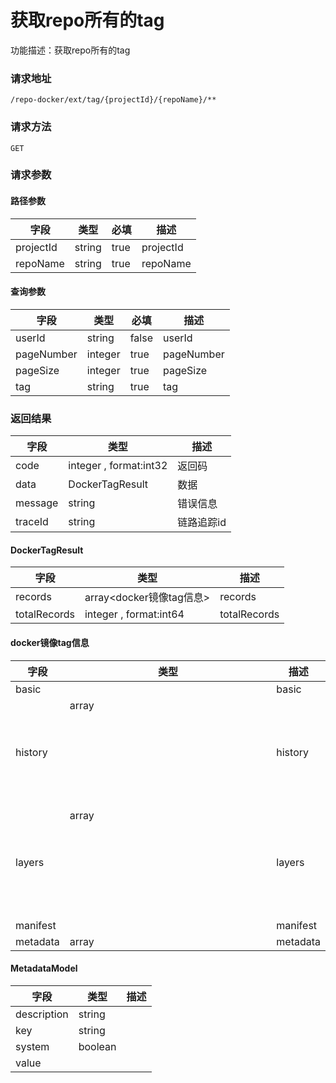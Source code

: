 # 获取repo所有的tag
功能描述：获取repo所有的tag

### 请求地址
```
/repo-docker/ext/tag/{projectId}/{repoName}/**
```

### 请求方法
`GET`
### 请求参数
#### 路径参数

| 字段 | 类型 | 必填 | 描述 |
| -------- | -------- | -------- | -------- |
| projectId     | string   | true       | projectId |
| repoName     | string   | true       | repoName |

#### 查询参数

| 字段 | 类型 | 必填 | 描述 |
| -------- | -------- | -------- | -------- |
| userId     | string   | false       | userId |
| pageNumber     | integer   | true       | pageNumber |
| pageSize     | integer   | true       | pageSize |
| tag     | string   | true       | tag |



### 返回结果
| 字段 | 类型 | 描述 |
| -------- | -------- | -------- |
| code     | integer , format:int32  | 返回码 |
| data     | DockerTagResult   | 数据 |
| message     | string   | 错误信息 |
| traceId     | string   | 链路追踪id |
#### DockerTagResult
| 字段 | 类型 | 描述 |
| -------- | -------- | -------- |
| records     | array<docker镜像tag信息>   | records |
| totalRecords     | integer , format:int64  | totalRecords |
#### docker镜像tag信息
| 字段 | 类型 | 描述 |
| -------- | -------- | -------- |
| basic     |    | basic |
| history     | array<object>   | history |
| layers     | array<object>   | layers |
| manifest     |    | manifest |
| metadata     | array<MetadataModel>   | metadata |
#### MetadataModel
| 字段 | 类型 | 描述 |
| -------- | -------- | -------- |
| description     | string   |  |
| key     | string   |  |
| system     | boolean   |  |
| value     |    |  |

